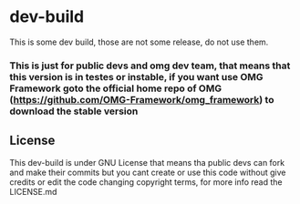 # dev-build

This is some dev build, those are not some release, do not use them.

### This is just for public devs and omg dev team, that means that this version is in testes or instable, if you want use OMG Framework goto the official home repo of OMG (https://github.com/OMG-Framework/omg_framework) to download the stable version

## License
This dev-build is under GNU License that means tha public devs can fork and make their commits but you cant create or use this code without give credits or edit the code changing copyright terms, for more info read the LICENSE.md
